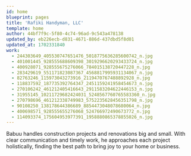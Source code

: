 ```yaml
---
id: home
blueprint: pages
title: 'Rafiki Handyman, LLC'
template: home
author: 44bf7f9c-5f80-4c74-96ad-9c543a478138
updated_by: eb226ecb-d831-4671-886d-437dbd5f8d01
updated_at: 1702331840
work:
  - 244303649_405530747651476_5018775636285600742_n.jpg
  - 401001445_928555688609398_3019296620293433724_n.jpg
  - 400928071_928555675276066_784015138720447228_n.jpg
  - 283429619_551171823087367_4568817995931134067_n.jpg
  - 82763246_115973043273916_2119470767488892928_n.jpg
  - 118837592_187735392764347_2451159241958454673_n.jpg
  - 270106242_461212405416643_2911583204622446153_n.jpg
  - 31955145_10211729682424031_5248567760765583360_n.jpg
  - 270798696_461212338749983_5752235628456351798_n.jpg
  - 90108250_138178644386689_8854473048078680064_n.jpg
  - 400698571_928555655276068_524766972490673772_n.jpg
  - 114093374_175604953977391_1958880865378855026_n.jpg
---
```

Babuu handles construction projects and renovations big and small. With clear communication and timely work, he approaches each project holistically, finding the best path to bring joy to your home or business.